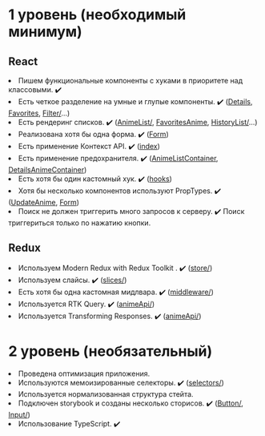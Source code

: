 # 1 уровень (необходимый минимум)

## React

<li> Пишем функциональные компоненты c хуками в приоритете над классовыми. ✔️
<li> Есть четкое разделение на умные и глупые компоненты. ✔️ 
(<a href="https://github.com/Liana666/anime-project/tree/develop/src/components/details">Details</a>, 
<a href="https://github.com/Liana666/anime-project/tree/develop/src/components/favorites">Favorites</a>,
<a href="https://github.com/Liana666/anime-project/tree/develop/src/components/filter">Filter/</a>...)
<li> Есть рендеринг списков. ✔️ 
(<a href="https://github.com/Liana666/anime-project/blob/develop/src/components/anime/AnimeList/AnimeList.tsx">AnimeList/</a>,
<a href="https://github.com/Liana666/anime-project/blob/develop/src/components/favorites/FavoritesAnime/FavoritesAnime.tsx">FavoritesAnime</a>,
<a href="https://github.com/Liana666/anime-project/blob/develop/src/components/history/HistoryList/HistoryList.tsx">HistoryList/</a>...)
<li> Реализована хотя бы одна форма. ✔️ 
(<a href="https://github.com/Liana666/anime-project/blob/develop/src/components/auth/Form/Form.tsx">Form</a>)
<li> Есть применение Контекст API. ✔️
(<a href="https://github.com/Liana666/anime-project/blob/develop/src/index.tsx">index</a>)
<li> Есть применение предохранителя. ✔️ 
(<a href="https://github.com/Liana666/anime-project/blob/develop/src/components/anime/AnimeList/AnimeListContainer.tsx">AnimeListContainer</a>, 
<a href="https://github.com/Liana666/anime-project/blob/develop/src/components/details/DetailsAnimeContainer.tsx">DetailsAnimeContainer</a>)
<li> Есть хотя бы один кастомный хук. ✔️  
(<a href="https://github.com/Liana666/anime-project/tree/develop/src/hooks">hooks</a>)
<li> Хотя бы несколько компонентов используют PropTypes. ✔️  
(<a href="https://github.com/Liana666/anime-project/blob/develop/src/components/update/UpdateAnime.tsx">UpdateAnime</a>, 
<a href="https://github.com/Liana666/anime-project/blob/develop/src/components/auth/Form/Form.tsx">Form</a>)
<li> Поиск не должен триггерить много запросов к серверу. ✔️ Поиск триггериться только по нажатию кнопки.

## Redux

<li> Используем Modern Redux with Redux Toolkit . ✔️  
(<a href="https://github.com/Liana666/anime-project/tree/develop/src/store">store/</a>)
<li> Используем слайсы. ✔️  
(<a href="https://github.com/Liana666/anime-project/tree/develop/src/store/slices">slices/</a>)
<li> Есть хотя бы одна кастомная мидлвара. ✔️  
(<a href="https://github.com/Liana666/anime-project/blob/develop/src/store/middleware/customMiddleWare.ts">middleware/</a>)
<li> Используется RTK Query. ✔️  
(<a href="https://github.com/Liana666/anime-project/blob/develop/src/store/api/animeApi.ts">animeApi/</a>)
<li> Используется Transforming Responses. ✔️  
(<a href="https://github.com/Liana666/anime-project/blob/develop/src/store/api/animeApi.ts">animeApi/</a>)

# 2 уровень (необязательный)

<li> Проведена оптимизация приложения. 
<li> Используются мемоизированные селекторы. ✔️ 
(<a href="https://github.com/Liana666/anime-project/blob/develop/src/store/selectors/selectors.ts">selectors/</a>)
<li> Используется нормализованная структура стейта.  
<li> Подключен storybook и созданы несколько сторисов. ✔️ 
(<a href="https://github.com/Liana666/anime-project/tree/develop/src/components/shared/Button">Button/</a>,
<a href="https://github.com/Liana666/anime-project/tree/develop/src/components/shared/Input">Input/</a>)
<li> Использование TypeScript. ✔️

